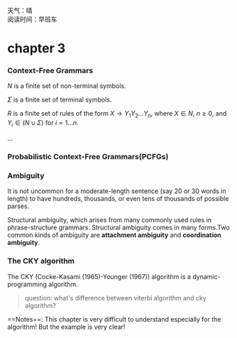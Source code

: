 天气：晴  
阅读时间：早班车

# chapter 3

### Context-Free Grammars

$N$ is a finite set of non-terminal symbols.

$\Sigma$ is a finite set of terminal symbols.

$R$ is a finite set of rules of the form $X \to Y_1Y_2...Y_n$, where $X \in N$, $n \geq 0$, and $Y_i \in (N  \cup \Sigma)$ for $i=1...n$.

...

### Probabilistic Context-Free Grammars(PCFGs)

### Ambiguity

It is not uncommon for a moderate-length sentence (say 20 or 30 words in length) to have hundreds, thousands, or even tens of thousands of possible parses. <br>

Structural ambiguity, which arises from many commonly used rules in phrase-structure grammars. Structural ambiguity comes in many forms.Two common kinds of ambiguity are **attachment ambiguity** and **coordination ambiguity**.

### The CKY algorithm

The CKY (Cocke-Kasami (1965)-Younger (1967)) algorithm is a dynamic-programming algorithm.

> question: what's difference between viterbi algorithm and cky algorithm?





==Notes==: This chapter is very difficult to understand especially for the algorithm! But the example is very clear!















